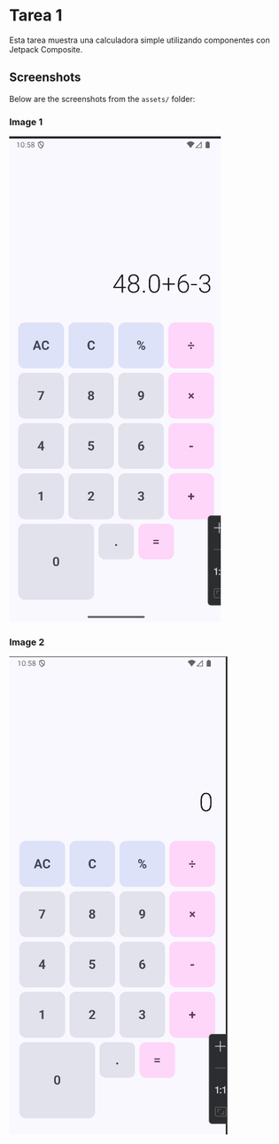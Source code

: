 # Tarea 1

Esta tarea muestra una calculadora simple utilizando componentes con Jetpack Composite.

## Screenshots

Below are the screenshots from the `assets/` folder:

### Image 1
![image.png](assets/image.png)

### Image 2
![main.png](assets/main.png)
